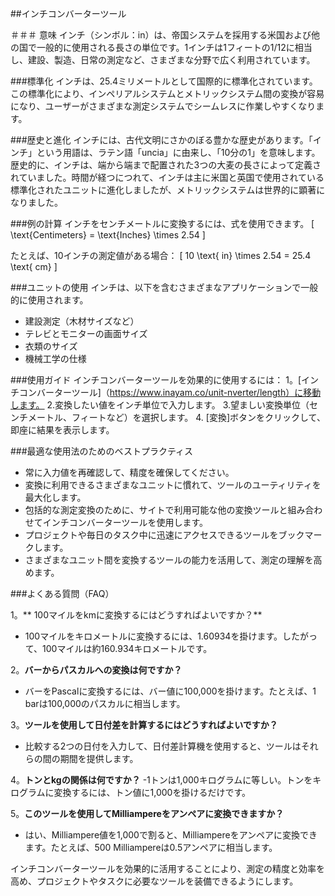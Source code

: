 ##インチコンバーターツール

＃＃＃ 意味
インチ（シンボル：in）は、帝国システムを採用する米国および他の国で一般的に使用される長さの単位です。1インチは1フィートの1/12に相当し、建設、製造、日常の測定など、さまざまな分野で広く利用されています。

###標準化
インチは、25.4ミリメートルとして国際的に標準化されています。この標準化により、インペリアルシステムとメトリックシステム間の変換が容易になり、ユーザーがさまざまな測定システムでシームレスに作業しやすくなります。

###歴史と進化
インチには、古代文明にさかのぼる豊かな歴史があります。「インチ」という用語は、ラテン語「uncia」に由来し、「10分の1」を意味します。歴史的に、インチは、端から端まで配置された3つの大麦の長さによって定義されていました。時間が経つにつれて、インチは主に米国と英国で使用されている標準化されたユニットに進化しましたが、メトリックシステムは世界的に顕著になりました。

###例の計算
インチをセンチメートルに変換するには、式を使用できます。
\[ \text{Centimeters} = \text{Inches} \times 2.54 \]

たとえば、10インチの測定値がある場合：
\[ 10 \text{ in} \times 2.54 = 25.4 \text{ cm} \]

###ユニットの使用
インチは、以下を含むさまざまなアプリケーションで一般的に使用されます。
- 建設測定（木材サイズなど）
- テレビとモニターの画面サイズ
- 衣類のサイズ
- 機械工学の仕様

###使用ガイド
インチコンバーターツールを効果的に使用するには：
1。[インチコンバーターツール]（https://www.inayam.co/unit-nverter/length）に移動します。
2.変換したい値をインチ単位で入力します。
3.望ましい変換単位（センチメートル、フィートなど）を選択します。
4. [変換]ボタンをクリックして、即座に結果を表示します。

###最適な使用法のためのベストプラクティス
- 常に入力値を再確認して、精度を確保してください。
- 変換に利用できるさまざまなユニットに慣れて、ツールのユーティリティを最大化します。
- 包括的な測定変換のために、サイトで利用可能な他の変換ツールと組み合わせてインチコンバーターツールを使用します。
- プロジェクトや毎日のタスク中に迅速にアクセスできるツールをブックマークします。
- さまざまなユニット間を変換するツールの能力を活用して、測定の理解を高めます。

###よくある質問（FAQ）

1。** 100マイルをkmに変換するにはどうすればよいですか？**
-  100マイルをキロメートルに変換するには、1.60934を掛けます。したがって、100マイルは約160.934キロメートルです。

2。**バーからパスカルへの変換は何ですか？**
- バーをPascalに変換するには、バー値に100,000を掛けます。たとえば、1 barは100,000のパスカルに相当します。

3。**ツールを使用して日付差を計算するにはどうすればよいですか？**
- 比較する2つの日付を入力して、日付差計算機を使用すると、ツールはそれらの間の期間を提供します。

4。**トンとkgの関係は何ですか？**
-1トンは1,000キログラムに等しい。トンをキログラムに変換するには、トン値に1,000を掛けるだけです。

5。**このツールを使用してMilliampereをアンペアに変換できますか？**
- はい、Milliampere値を1,000で割ると、Milliampereをアンペアに変換できます。たとえば、500 Milliampereは0.5アンペアに相当します。

インチコンバーターツールを効果的に活用することにより、測定の精度と効率を高め、プロジェクトやタスクに必要なツールを装備できるようにします。